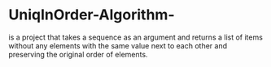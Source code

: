 # UniqInOrder-Algorithm-
 is a project that takes a sequence as an argument and returns a list of items without any 
 elements with the same value next to each other and preserving the original order of elements.
